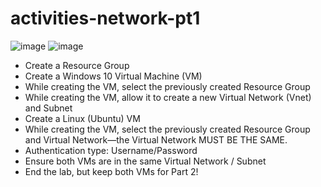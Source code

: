 # activities-network-pt1


![image](https://github.com/user-attachments/assets/8e15530e-d851-4467-8421-61c172f9daf0)    ![image](https://github.com/user-attachments/assets/d1312f37-beb9-4a8d-ae16-3d7fe269a48d)





- Create a Resource Group
- Create a Windows 10 Virtual Machine (VM)
- While creating the VM, select the previously created Resource Group
- While creating the VM, allow it to create a new Virtual Network (Vnet) and Subnet
- Create a Linux (Ubuntu) VM
- While creating the VM, select the previously created Resource Group and Virtual Network—the Virtual Network MUST BE THE SAME.
- Authentication type: Username/Password
- Ensure both VMs are in the same Virtual Network / Subnet
- End the lab, but keep both VMs for Part 2!
